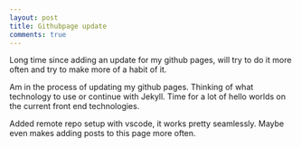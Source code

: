 ```yaml
---
layout: post
title: Githubpage update
comments: true
---
```


Long time since adding an update for my github pages, will try to do it more often and try to make more of a habit of it.

Am in the process of updating my github pages. Thinking of what technology to use or continue with Jekyll. Time for a lot of hello worlds on the current front end technologies.

Added remote repo setup with vscode, it works pretty seamlessly. Maybe even makes adding posts to this page more often.
